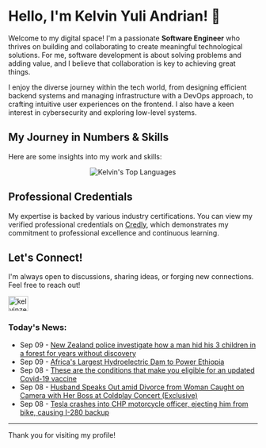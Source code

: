 # Hello, I'm Kelvin Yuli Andrian! 👋

Welcome to my digital space! I'm a passionate **Software Engineer** who thrives on building and collaborating to create meaningful technological solutions. For me, software development is about solving problems and adding value, and I believe that collaboration is key to achieving great things.

I enjoy the diverse journey within the tech world, from designing efficient backend systems and managing infrastructure with a DevOps approach, to crafting intuitive user experiences on the frontend. I also have a keen interest in cybersecurity and exploring low-level systems.

## My Journey in Numbers & Skills

Here are some insights into my work and skills:

<p align="center">
  <img src="https://github-readme-stats.vercel.app/api/top-langs/?username=kelvinzer0&layout=compact&theme=radical" alt="Kelvin's Top Languages" />
</p>

## Professional Credentials

My expertise is backed by various industry certifications. You can view my verified professional credentials on [Credly](https://www.credly.com/users/kelvin-yuli-andrian/badges), which demonstrates my commitment to professional excellence and continuous learning.

## Let's Connect!

I'm always open to discussions, sharing ideas, or forging new connections. Feel free to reach out!

<p align="left">
    <a href="https://linkedin.com/in/kelvinzero" target="blank"><img align="center" src="https://cdn.jsdelivr.net/npm/simple-icons@3.0.1/icons/linkedin.svg" alt="kelvinzero" height="30" width="40" /></a>
</p>

### Today's News:

<!-- feed start -->
- Sep 09 - [New Zealand police investigate how a man hid his 3 children in a forest for years without discovery](https://www.yahoo.com/news/articles/zealand-police-investigate-man-hid-075600684.html)
- Sep 09 - [Africa's Largest Hydroelectric Dam to Power Ethiopia](https://finance.yahoo.com/video/africas-largest-hydroelectric-dam-power-051327317.html)
- Sep 08 - [These are the conditions that make you eligible for an updated Covid-19 vaccine](https://www.yahoo.com/news/articles/conditions-eligible-updated-covid-19-120006123.html)
- Sep 08 - [Husband Speaks Out amid Divorce from Woman Caught on Camera with Her Boss at Coldplay Concert (Exclusive)](https://www.yahoo.com/entertainment/celebrity/articles/husband-speaks-amid-divorce-woman-232749435.html)
- Sep 08 - [Tesla crashes into CHP motorcycle officer, ejecting him from bike, causing I-280 backup](https://www.yahoo.com/news/articles/tesla-crashes-chp-motorcycle-officer-222343597.html)
<!-- feed end -->

---

Thank you for visiting my profile!
